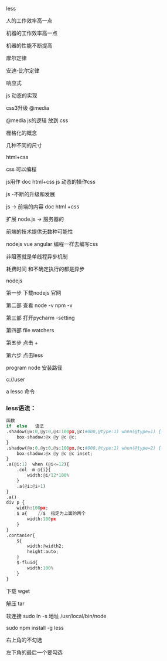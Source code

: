 less

人的工作效率高一点

机器的工作效率高一点

机器的性能不断提高

摩尔定律

安迪-比尔定律



响应式  

js 动态的实现

css3升级   @media

@media   js的逻辑   放到  css

栅格化的概念

几种不同的尺寸

html+css

css 可以编程

js用作  doc   html+css   js 动态的操作css

js  -不断的升级和发展

js    ->  前端的内容  doc    html +css

扩展    node.js  ->  服务器的

前端的技术提供无数种可能性

nodejs     vue    angular       编程一样去编写css





非阻塞就是单线程异步机制   

耗费时间  和不确定执行的都是异步   

nodejs    

第一步  下载nodejs 官网

第二部   查看   node -v    npm -v

第三部  打开pycharm -setting   

第四部    file watchers

第五步 点击  +

第六步   点击less

program   node  安装路径

c://user

 a       lessc  命令

### less语法：

```py
函数      
if  else   语法
.shadow(@x:0,@y:0,@s:100px,@c:#000,@type:1) when(@type=1) {
    box-shadow:@x @y @c @c;
}
.shadow(@x:0,@y:0,@s:100px,@c:#000,@type:1) when(@type=2) {
    box-shadow:@x @y @c @c inset;
}
.a(@i:1)  when (@i<=12){
    .col -m-@{i}{
        width:@i/12*100%
    }
    .a(@i:@i+1)
}
.a()
div p {
    width:100px;
    $ a{    //$  指定为上面的两个
        width:100px
    }
}
.contanier{
    ${
        width:@width2;
        height:auto;
    }
    $-fluid{
        width:100%
    }
}
```

下载  wget

解压  tar  

软连接    sudo  In -s 地址       /usr/local/bin/node

sudo npm install   -g  less

右上角的不勾选

左下角的最后一个要勾选

